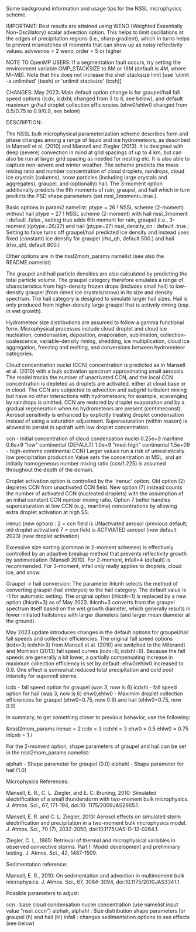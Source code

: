 Some background information and usage tips for the NSSL microphysics scheme.


 IMPORTANT: Best results are attained using WENO (Weighted Essentially Non-Oscillatory) scalar advection option. This helps to limit oscillations at the edges of precipitation regions (i.e., sharp gradient), which in turns helps to prevent mismatches of moments that can show up as noisy reflectivity values.
 advwenos = 2
 weno_order = 5 or higher

NOTE TO OpenMP USERS: If a segmentation fault occurs, try setting the environment variable OMP_STACKSIZE to 8M or 16M (default is 4M, where M=MB). Note that this does not increase the shell stacksize limit [use 'ulimit -a unlimited' (bash) or 'unlimit stacksize' (tcsh)]

CHANGES:
May 2023: Main default option change is for graupel/hail fall speed options (icdx, icdxhl; changed from 3 to 6, see below), and default maximum gr/hail droplet collection efficiencies (ehw0/ehlw0 changed from 0.5/0.75 to 0.9/0.9, see below)

DESCRIPTION:

The NSSL bulk microphysical parameterization scheme describes form and phase changes among a range of liquid and ice hydrometeors, as described in Mansell et al. (2010) and Mansell and Ziegler (2013). It is designed with deep (severe) convection in mind at grid spacings of up to 4 km, but can also be run at larger grid spacing as needed for nesting etc. It is also able to capture non-severe and winter weather. The scheme predicts the mass mixing ratio and number concentration of cloud droplets, raindrops, cloud ice crystals (columns), snow particles (including large crystals and aggregates), graupel, and (optionally) hail. The 3-moment option additionally predicts the 6th moments of rain, graupel, and hail which in turn predicts the PSD shape parameters (set nssl_3moment=.true.).

Basic options in param2 namelist:
 ptype = 26 ! NSSL scheme (2-moment) without hail
 ptype = 27 ! NSSL scheme (2-moment) with hail
 nssl_3moment : default .false., setting true adds 6th moment for rain,
                graupel (i.e., 3-moment )(ptype=26/27)  and hail (ptype=27)
 nssl_density_on : default .true.; Setting to false turns off graupel/hail predicted
                   ice density and instead uses fixed (constant) ice density
                  for graupel (rho_qh, default 500.) and hail (rho_qhl, default 800.)

 Other options are in the nssl2mom_params namelist (see also the README.namelist)

The graupel and hail particle densities are also calculated by predicting the total particle volume. The graupel category therefore emulates a range of characteristics from high-density frozen drops (includes small hail) to low-density graupel (from rimed ice crystals/snow) in its size and density spectrum. The hail category is designed to simulate larger hail sizes. Hail is only produced from higher-density large graupel that is actively riming (esp. in wet growth).

Hydrometeor size distributions are assumed to follow a gamma functional form. Microphysical processes include cloud droplet and cloud ice nucleation, condensation, deposition, evaporation, sublimation, collection–coalescence, variable-density riming, shedding, ice multiplication, cloud ice aggregation, freezing and melting, and conversions between hydrometeor categories.

Cloud concentration nuclei (CCN) concentration is predicted as in Mansell et al. (2010)  with a bulk activation spectrum approximating small aerosols. The model tracks the number of unactivated CCN, and the local CCN concentration is depleted as droplets are activated, either at cloud base or in cloud. The CCN are subjected to advection and subgrid turbulent mixing but have no other interactions with hydrometeors; for example, scavenging by raindrops is omitted. CCN are restored by droplet evaporation and by a gradual regeneration when no hydrometeors are present (ccntimeconst). Aerosol sensitivity is enhanced by explicitly treating droplet condensation instead of using a saturation adjustment. Supersaturation (within reason) is allowed to persist in updraft with low droplet concentration.

  ccn          - Initial concentration of cloud condensation nuclei
                   0.25e+9 maritime
                   0.6e+9 "low" continental (DEFAULT)
                   1.0e+9 "med-high" continental
                   1.5e+09 - high-extreme continental CCN)
                   Larger values run a risk of unrealistically low precipitation production
                 Value sets the concentration at MSL, and an initially
                 homogeneous number mixing ratio (ccn/1.225) is assumed throughout the depth of
                 the domain.

Droplet activation option is controlled by the 'irenuc' option. Old option (2) depletes CCN from unactivated CCN field. New option (7) instead counts the number of activated CCN (nucleated droplets) with the assumption of an initial constant CCN number mixing ratio. Option 7 better handles supersaturation at low CCN (e.g., maritime) concentrations by allowing extra droplet activation at high SS.

  irenuc (new option) : 2 = ccn field is UNactivated aerosol (previous default; old droplet activation)
                        7 = ccn field is ACTVIATED aerosol (new default 2023) (new droplet activation)

Excessive size sorting (common in 2-moment schemes) is effectively controlled by an adaptive breakup method that prevents reflectivity growth by sedimentation (Mansell 2010). For 2-moment, infall=4 (default) is recommended. For 3-moment, infall only really applies to droplets, cloud ice, and snow.

Graupel -> hail conversion: The parameter ihlcnh selects the method of converting graupel (hail embryos) to the hail category. The default value is -1 for automatic setting. The original option (ihlcnh=1) is replaced by a new option (ihlcnh=3) as of May 2023. ihlcnh=3 converts from the graupel spectrum itself based on the wet growth diameter, which generally results in fewer initiated hailstones with larger diameters (and larger mean diameter at the ground).

May 2023 update introduces changes in the default options for graupel/hail fall speeds and collection efficiencies. The original fall speed options (icdx=3; icdxhl=3) from Mansell et al. (2010) are switched to the Milbrandt and Morrison (2013) fall speed curves (icdx=6; icdxhl=6). Because the fall speeds are generally a bit lower, a partially compensating increase in maximum collection efficiency is set by default: ehw0/ehlw0 increased to 0.9. One effect is somewhat reduced total precipitation and cold pool intensity for supercell storms.

  icdx         - fall speed option for graupel (was 3, now is 6)
  icdxhl       - fall speed option for hail (was 3, now is 6)
  ehw0,ehlw0   - Maximim droplet collection efficiencies for graupel (ehw0=0.75, now 0.9)
                 and hail (ehlw0=0.75, now 0.9)

In summary, to get something closer to previous behavior, use the following:

&nssl2mom_params
  irenuc = 2
  icdx   = 3
  icdxhl = 3
  ehw0   = 0.5
  ehlw0  = 0.75
  ihlcnh = 1
/

For the 2-moment option, shape parameters of graupel and hail can be set in the
nssl2mom_params namelist:

  alphah       - Shape parameter for graupel (0.0)
  alphahl      - Shape parameter for hail (1.0)



 Microphysics References:

 Mansell, E. R., C. L. Ziegler, and E. C. Bruning, 2010: Simulated electrification of a small
   thunderstorm with two-moment bulk microphysics. J. Atmos. Sci., 67, 171-194, doi:10. 1175/2009JAS2965.1.

  Mansell, E. R. and C. L. Ziegler, 2013: Aerosol effects on simulated storm electrification and
     precipitation in a two-moment bulk microphysics model. J. Atmos. Sci., 70 (7), 2032-2050,
     doi:10.1175/JAS-D-12-0264.1.

 Ziegler, C. L., 1985: Retrieval of thermal and microphysical variables in observed convective storms.
    Part I: Model development and preliminary testing. J. Atmos. Sci., 42, 1487-1509.

 Sedimentation reference:

 Mansell, E. R., 2010: On sedimentation and advection in multimoment bulk microphysics.
    J. Atmos. Sci., 67, 3084-3094, doi:10.1175/2010JAS3341.1.

Possible parameters to adjust:

 ccn : base cloud condensation nuclei concentration (use namelist.input value "nssl_cccn")
 alphah, alphahl : Size distribution shape parameters for graupel (h) and hail (hl)
 infall : changes sedimentation options to see effects (see below)
